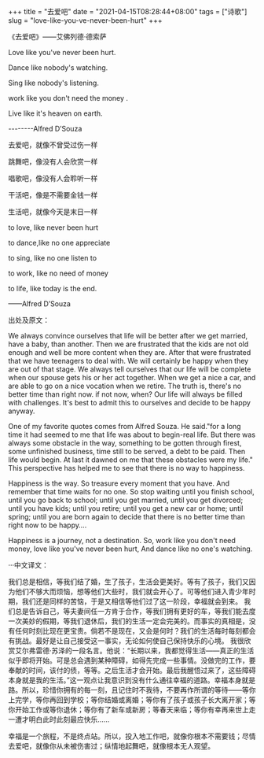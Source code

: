 +++
title = "去爱吧"
date = "2021-04-15T08:28:44+08:00"
tags = ["诗歌"]
slug = "love-like-you-ve-never-been-hurt"
+++

《去爱吧》——艾佛列德·德索萨

Love like you've never been hurt.

Dance like nobody's watching.

Sing like nobody's listening.

work like you don't need the money .

Live like it's heaven on earth.

--------Alfred D’Souza

去爱吧，就像不曾受过伤一样

跳舞吧，像没有人会欣赏一样

唱歌吧，像没有人会聆听一样

干活吧，像是不需要金钱一样

生活吧，就像今天是末日一样

to love, like never been hurt

to dance,like no one appreciate

to sing, like no one listen to

to work, like no need of money

to life, like today is the end.

——Alfred D’Souza

出处及原文：

We always convince ourselves that life will be better after we get married, have a baby, than another. Then we are frustrated that the kids are not old enough and well be more content when they are. After that were frustrated that we have teenagers to deal with. We will certainly be happy when they are out of that stage. We always tell ourselves that our life will be complete when our spouse gets his or her act together. When we get a nice a car, and are able to go on a nice vocation when we retire. The truth is, there's no better time than right now. if not now, when? Our life will always be filled with challenges. It's best to admit this to ourselves and decide to be happy anyway.

One of my favorite quotes comes from Alfred Souza. He said."for a long time it had seemed to me that life was about to begin-real life. But there was always some obstacle in the way, something to be gotten through firest, some unfinished business, time still to be served, a debt to be paid. Then life would begin. At last it dawned on me that these obstacles were my life." This perspective has helped me to see that there is no way to happiness.

Happiness is the way. So treasure every moment that you have. And remember that time waits for no one. So stop waiting until you finish school, until you go back to school; until you get married, until you get divorced; until you have kids; until you retire; until you get a new car or home; until spring; until you are born again to decide that there is no better time than right now to be happy….

Happiness is a journey, not a destination. So, work like you don't need money, love like you've never been hurt, And dance like no one's watching.

···中文译文：

我们总是相信，等我们结了婚，生了孩子，生活会更美好。等有了孩子，我们又因为他们不够大而烦恼，想等他们大些时，我们就会开心了。可等他们进入青少年时期，我们还是同样的苦恼，于是又相信等他们过了这一阶段，幸福就会到来。
我们总是告诉自己，等夫妻间任一方肯于合作，等我们拥有更好的车，等我们能去度一次美妙的假期，等我们退休后，我们的生活一定会完美的。而事实的真相是，没有任何时刻比现在更宝贵。倘若不是现在，又会是何时？我们的生活每时每刻都会有挑战。最好是让自己接受这一事实，无论如何使自己保持快乐的心境。
我很欣赏艾尔弗雷德·苏泽的一段名言。他说：“长期以来，我都觉得生活——真正的生活似乎即将开始。可是总会遇到某种障碍，如得先完成一些事情。没做完的工作，要奉献的时间，该付的债，等等。之后生活才会开始。最后我醒悟过来了，这些障碍本身就是我的生活。”这一观点让我意识到没有什么通往幸福的道路。幸福本身就是路。所以，珍惜你拥有的每一刻，且记住时不我待，不要再作所谓的等待——等你上完学，等你再回到学校；等你结婚或离婚；等你有了孩子或孩子长大离开家；等你开始工作或等你退休；等你有了新车或新房；等春天来临；等你有幸再来世上走一遭才明白此时此刻最应快乐……

幸福是一个旅程，不是终点站。所以，投入地工作吧，就像你根本不需要钱；尽情去爱吧，就像你从未被伤害过；纵情地起舞吧，就像根本无人观望。
